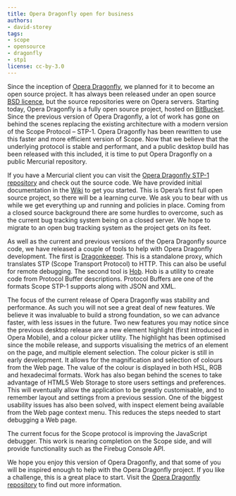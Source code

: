 ```yaml
---
title: Opera Dragonfly open for business
authors:
- david-storey
tags:
- scope
- opensource
- dragonfly
- stp1
license: cc-by-3.0
---
```


<p>Since the inception of <a href="https://www.opera.com/dragonfly/">Opera Dragonfly</a>, we planned for it to become an open source project. It has always been released under an open source <a href="https://dev.opera.com/licenses/bsd/">BSD licence</a>, but the source repositories were on Opera servers. Starting today, Opera Dragonfly is a fully open source project, hosted on <a href="http://bitbucket.org/scope/dragonfly-stp-1">BitBucket</a>. Since the previous version of Opera Dragonfly, a lot of work has gone on behind the scenes replacing the existing architecture with a modern version of the Scope Protocol – STP-1. Opera Dragonfly has been rewritten to use this faster and more efficient version of Scope. Now that we believe that the underlying protocol is stable and performant, and a public desktop build has been released with this included, it is time to put Opera Dragonfly on a public Mercurial repository.</p>

<p>If you have a Mercurial client you can visit the <a href="http://bitbucket.org/scope/dragonfly-stp-1">Opera Dragonfly STP-1 repository</a> and check out the source code. We have provided initial documentation in the <a href="http://bitbucket.org/scope/dragonfly-stp-1/wiki/Home">Wiki</a> to get you started. This is Opera’s first full open source project, so there will be a learning curve. We ask you to bear with us while we get everything up and running and policies in place. Coming from a closed source background there are some hurdles to overcome, such as the current bug tracking system being on a closed server. We hope to migrate to an open bug tracking system as the project gets on its feet.</p>

<p>As well as the current and previous versions of the Opera Dragonfly source code, we have released a couple of tools to help with Opera Dragonfly development. The first is <a href="http://bitbucket.org/scope/dragonkeeper/">Dragonkeeper</a>. This is a standalone proxy, which translates STP (Scope Transport Protocol) to HTTP. This can also be useful for remote debugging. The second tool is <a href="http://bitbucket.org/scope/hob/">Hob</a>. Hob is a utility to create code from Protocol Buffer descriptions. Protocol Buffers are one of the formats Scope STP-1 supports along with JSON and XML.</p>

<p>The focus of the current release of Opera Dragonfly was stability and performance. As such you will not see a great deal of new features. We believe it was invaluable to build a strong foundation, so we can advance faster, with less issues in the future. Two new features you may notice since the previous desktop release are a new element highlight (first introduced in Opera Mobile), and a colour picker utility. The highlight has been optimised since the mobile release, and supports visualising the metrics of an element on the page, and multiple element selection. The colour picker is still in early development. It allows for the magnification and selection of colours from the Web page. The value of the colour is displayed in both HSL, RGB and hexadecimal formats. Work has also began behind the scenes to take advantage of HTML5 Web Storage to store users settings and preferences. This will eventually allow the application to be greatly customisable, and to remember layout and settings from a previous session. One of the biggest usability issues has also been solved, with inspect element being available from the Web page context menu. This reduces the steps needed to start debugging a Web page.</p>

<p>The current focus for the Scope protocol is improving the JavaScript debugger. This work is nearing completion on the Scope side, and will provide functionality such as the Firebug Console API.</p>

<p>We hope you enjoy this version of Opera Dragonfly, and that some of you will be inspired enough to help with the Opera Dragonfly project. If you like a challenge, this is a great place to start. Visit the <a href="http://bitbucket.org/scope/dragonfly-stp-1">Opera Dragonfly repository</a> to find out more information.</p>
